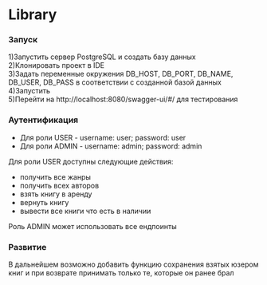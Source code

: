 # Library

### Запуск
1)Запустить сервер PostgreSQL и создать базу данных<br>
2)Клонировать проект в IDE<br>
3)Задать переменные окружения DB_HOST, DB_PORT, DB_NAME, DB_USER, DB_PASS в соответствии с созданной базой данных<br>
4)Запустить<br>
5)Перейти на http://localhost:8080/swagger-ui/#/ для тестирования


### Аутентификация

- Для роли USER - username: user; password: user
- Для роли ADMIN - username: admin; password: admin

Для роли USER доступны следующие действия: 
- получить все жанры
- получить всех авторов
- взять книгу в аренду
- вернуть книгу
- вывести все книги что есть в наличии

Роль ADMIN может использовать все ендпоинты

### Развитие

В дальнейшем возможно добавить функцию сохранения взятых юзером книг и при возврате принимать только те, которые он ранее брал
